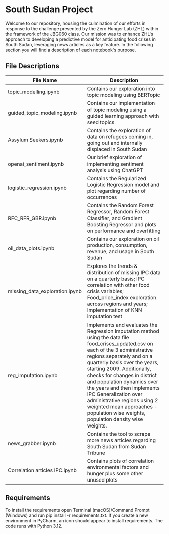 # South Sudan Project 

Welcome to our repository, housing the culmination of our efforts in response to the challenge presented by the Zero Hunger Lab (ZHL) within the framework of the JBG060 class. Our mission was to enhance ZHL's approach to developing a predictive model for anticipating food crises in South Sudan, leveraging news articles as a key feature. In the following section you will find a description of each notebook's purpose.

## File Descriptions
| File Name | Description |
|--|--|
| topic_modelling.ipynb | Contains our exploration into topic modeling using BERTopic |
| guided_topic_modeling.ipynb | Contains our implementation of topic modeling using a guided learning approach with seed topics |
| Assylum Seekers.ipynb | Contains the exploration of data on refugees coming in, going out and internally displaced in South Sudan | 
| openai_sentiment.ipynb | Our brief exploration of implementing sentiment analysis using ChatGPT |
|logistic_regression.ipynb|Contains the Regularized Logistic Regression model and plot regarding number of occurrences|
| RFC_RFR_GBR.ipynb | Contains the Random Forest Regressor, Random Forest Classifier, and Gradient Boosting Regressor and plots on performance and overfitting|
| oil_data_plots.ipynb | Contains our exploration on oil production, consumption, revenue, and usage in South Sudan 
| missing_data_exploration.ipynb | Explores the trends & distribution of missing IPC data on a quarterly basis; IPC correlation with other food crisis variables; Food_price_index exploration across regions and years; Implementation of KNN imputation test |
| reg_imputation.ipynb | Implements and evaluates the Regression Imputation method using the data file food_crises_updated.csv on each of the 3 administrative regions separately and on a quarterly basis over the years, starting 2009. Additionally, checks for changes in district and population dynamics over the years and then implements IPC Generalization over administrative regions using 2 weighted mean approaches - population wise weights, population density wise weights. |
| news_grabber.ipynb | Contains the tool to scrape more news articles regarding South Sudan from Sudan Tribune |
| Correlation articles IPC.ipynb | Contains plots of correlation environmental factors and hunger plus some other unused plots |

## Requirements
To install the requirements open Terminal (macOS)/Command Prompt (Windows) and run pip install -r requirements.txt. If you create a new environment in PyCharm, an icon should appear to install requirements. The code runs with Python 3.12.

